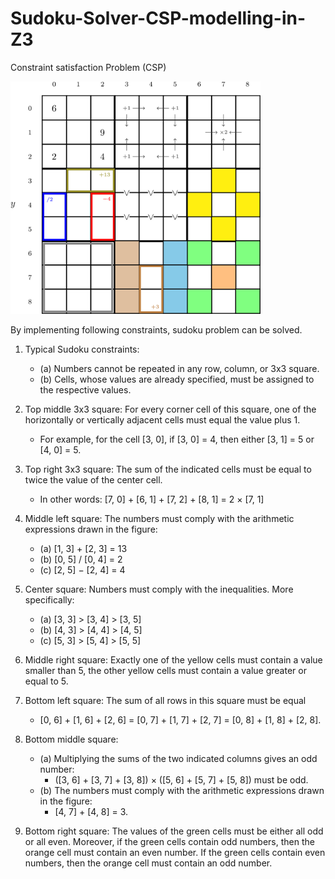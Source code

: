 # Sudoku-Solver-CSP-modelling-in-Z3
Constraint satisfaction Problem (CSP)


<img src="https://github.com/vipul9/Sudoku-Solver-CSP-modelling-in-Z3/blob/main/sdk.png" width="400"/>

By implementing following constraints, sudoku problem can be solved.

1. Typical Sudoku constraints:
   - (a) Numbers cannot be repeated in any row, column, or 3x3 square.
   - (b) Cells, whose values are already specified, must be assigned to the respective values.
 
2. Top middle 3x3 square: For every corner cell of this square, one of the horizontally or
   vertically adjacent cells must equal the value plus 1. 
   - For example, for the cell [3, 0],
   if [3, 0] = 4, then either [3, 1] = 5 or [4, 0] = 5.
  
3. Top right 3x3 square: The sum of the indicated cells must be equal to twice the value
   of the center cell. 
   - In other words: [7, 0] + [6, 1] + [7, 2] + [8, 1] = 2 × [7, 1]
  
4. Middle left square: The numbers must comply with the arithmetic expressions drawn
   in the figure:
   - (a) [1, 3] + [2, 3] = 13
   - (b) [0, 5] / [0, 4] = 2
   - (c) [2, 5] − [2, 4] = 4
  
5. Center square: Numbers must comply with the inequalities. More specifically:
   - (a) [3, 3] > [3, 4] > [3, 5]
   - (b) [4, 3] > [4, 4] > [4, 5]
   - (c) [5, 3] > [5, 4] > [5, 5]
  
6. Middle right square: Exactly one of the yellow cells must contain a value smaller
  than 5, the other yellow cells must contain a value greater or equal to 5.

7. Bottom left square: The sum of all rows in this square must be equal
   - [0, 6] + [1, 6] + [2, 6] = [0, 7] + [1, 7] + [2, 7] = [0, 8] + [1, 8] + [2, 8].

8. Bottom middle square:
   - (a) Multiplying the sums of the two indicated columns gives an odd number:
     - ([3, 6] + [3, 7] + [3, 8]) × ([5, 6] + [5, 7] + [5, 8]) must be odd.
   - (b) The numbers must comply with the arithmetic expressions drawn in the figure:
     - [4, 7] + [4, 8] = 3.

9. Bottom right square: The values of the green cells must be either all odd or all even.
  Moreover, if the green cells contain odd numbers, then the orange cell must contain
  an even number. If the green cells contain even numbers, then the orange cell must
  contain an odd number.
